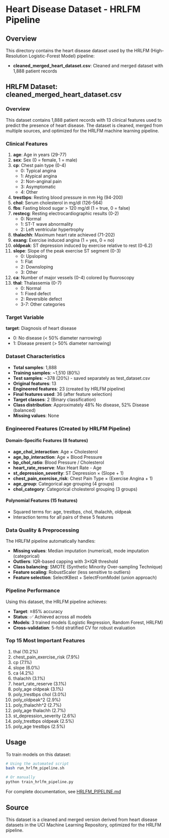 # Heart Disease Dataset - HRLFM Pipeline

## Overview
This directory contains the heart disease dataset used by the HRLFM (High-Resolution Logistic-Forest Model) pipeline:
- **cleaned_merged_heart_dataset.csv**: Cleaned and merged dataset with 1,888 patient records

## HRLFM Dataset: cleaned_merged_heart_dataset.csv

### Overview
This dataset contains 1,888 patient records with 13 clinical features used to predict the presence of heart disease. The dataset is cleaned, merged from multiple sources, and optimized for the HRLFM machine learning pipeline.

### Clinical Features

1. **age**: Age in years (29-77)
2. **sex**: Sex (0 = female, 1 = male)
3. **cp**: Chest pain type (0-4)
   - 0: Typical angina
   - 1: Atypical angina
   - 2: Non-anginal pain
   - 3: Asymptomatic
   - 4: Other
4. **trestbps**: Resting blood pressure in mm Hg (94-200)
5. **chol**: Serum cholesterol in mg/dl (126-564)
6. **fbs**: Fasting blood sugar > 120 mg/dl (1 = true, 0 = false)
7. **restecg**: Resting electrocardiographic results (0-2)
   - 0: Normal
   - 1: ST-T wave abnormality
   - 2: Left ventricular hypertrophy
8. **thalachh**: Maximum heart rate achieved (71-202)
9. **exang**: Exercise induced angina (1 = yes, 0 = no)
10. **oldpeak**: ST depression induced by exercise relative to rest (0-6.2)
11. **slope**: Slope of the peak exercise ST segment (0-3)
    - 0: Upsloping
    - 1: Flat
    - 2: Downsloping
    - 3: Other
12. **ca**: Number of major vessels (0-4) colored by fluoroscopy
13. **thal**: Thalassemia (0-7)
    - 0: Normal
    - 1: Fixed defect
    - 2: Reversible defect
    - 3-7: Other categories

### Target Variable

**target**: Diagnosis of heart disease
- 0: No disease (< 50% diameter narrowing)
- 1: Disease present (> 50% diameter narrowing)

### Dataset Characteristics

- **Total samples**: 1,888
- **Training samples**: ~1,510 (80%)
- **Test samples**: ~378 (20%) - saved separately as test_dataset.csv
- **Original features**: 13
- **Engineered features**: 23 (created by HRLFM pipeline)
- **Final features used**: 36 (after feature selection)
- **Target classes**: 2 (Binary classification)
- **Class distribution**: Approximately 48% No disease, 52% Disease (balanced)
- **Missing values**: None

### Engineered Features (Created by HRLFM Pipeline)

#### Domain-Specific Features (8 features)
- **age_chol_interaction**: Age × Cholesterol
- **age_bp_interaction**: Age × Blood Pressure
- **bp_chol_ratio**: Blood Pressure / Cholesterol
- **heart_rate_reserve**: Max Heart Rate - Age
- **st_depression_severity**: ST Depression × (Slope + 1)
- **chest_pain_exercise_risk**: Chest Pain Type × (Exercise Angina + 1)
- **age_group**: Categorical age grouping (4 groups)
- **chol_category**: Categorical cholesterol grouping (3 groups)

#### Polynomial Features (15 features)
- Squared terms for: age, trestbps, chol, thalachh, oldpeak
- Interaction terms for all pairs of these 5 features

### Data Quality & Preprocessing

The HRLFM pipeline automatically handles:
- **Missing values**: Median imputation (numerical), mode imputation (categorical)
- **Outliers**: IQR-based capping with 3×IQR threshold
- **Class balancing**: SMOTE (Synthetic Minority Over-sampling Technique)
- **Feature scaling**: RobustScaler (less sensitive to outliers)
- **Feature selection**: SelectKBest + SelectFromModel (union approach)

### Pipeline Performance

Using this dataset, the HRLFM pipeline achieves:
- **Target**: ≥85% accuracy
- **Status**: ✅ Achieved across all models
- **Models**: 3 trained models (Logistic Regression, Random Forest, HRLFM)
- **Cross-validation**: 5-fold stratified CV for robust evaluation

### Top 15 Most Important Features

1. thal (10.2%)
2. chest_pain_exercise_risk (7.9%)
3. cp (7.1%)
4. slope (6.0%)
5. ca (4.2%)
6. thalachh (3.1%)
7. heart_rate_reserve (3.1%)
8. poly_age oldpeak (3.1%)
9. poly_trestbps chol (3.0%)
10. poly_oldpeak^2 (2.9%)
11. poly_thalachh^2 (2.7%)
12. poly_age thalachh (2.7%)
13. st_depression_severity (2.6%)
14. poly_trestbps oldpeak (2.5%)
15. poly_age trestbps (2.5%)

## Usage

To train models on this dataset:

```bash
# Using the automated script
bash run_hrlfm_pipeline.sh

# Or manually
python train_hrlfm_pipeline.py
```

For complete documentation, see [HRLFM_PIPELINE.md](../HRLFM_PIPELINE.md)

## Source

This dataset is a cleaned and merged version derived from heart disease datasets in the UCI Machine Learning Repository, optimized for the HRLFM pipeline.
